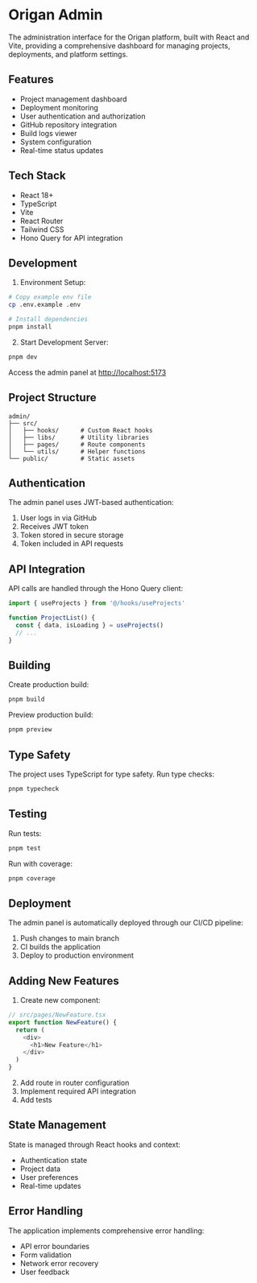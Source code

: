 # Origan Admin

The administration interface for the Origan platform, built with React and Vite, providing a comprehensive dashboard for managing projects, deployments, and platform settings.

## Features

- Project management dashboard
- Deployment monitoring
- User authentication and authorization
- GitHub repository integration
- Build logs viewer
- System configuration
- Real-time status updates

## Tech Stack

- React 18+
- TypeScript
- Vite
- React Router
- Tailwind CSS
- Hono Query for API integration

## Development

1. Environment Setup:
```bash
# Copy example env file
cp .env.example .env

# Install dependencies
pnpm install
```

2. Start Development Server:
```bash
pnpm dev
```

Access the admin panel at [http://localhost:5173](http://localhost:5173)

## Project Structure

```
admin/
├── src/
│   ├── hooks/      # Custom React hooks
│   ├── libs/       # Utility libraries
│   ├── pages/      # Route components
│   └── utils/      # Helper functions
└── public/         # Static assets
```

## Authentication

The admin panel uses JWT-based authentication:

1. User logs in via GitHub
2. Receives JWT token
3. Token stored in secure storage
4. Token included in API requests

## API Integration

API calls are handled through the Hono Query client:

```typescript
import { useProjects } from '@/hooks/useProjects'

function ProjectList() {
  const { data, isLoading } = useProjects()
  // ...
}
```

## Building

Create production build:
```bash
pnpm build
```

Preview production build:
```bash
pnpm preview
```

## Type Safety

The project uses TypeScript for type safety. Run type checks:

```bash
pnpm typecheck
```

## Testing

Run tests:
```bash
pnpm test
```

Run with coverage:
```bash
pnpm coverage
```

## Deployment

The admin panel is automatically deployed through our CI/CD pipeline:

1. Push changes to main branch
2. CI builds the application
3. Deploy to production environment

## Adding New Features

1. Create new component:
```typescript
// src/pages/NewFeature.tsx
export function NewFeature() {
  return (
    <div>
      <h1>New Feature</h1>
    </div>
  )
}
```

2. Add route in router configuration
3. Implement required API integration
4. Add tests

## State Management

State is managed through React hooks and context:

- Authentication state
- Project data
- User preferences
- Real-time updates

## Error Handling

The application implements comprehensive error handling:

- API error boundaries
- Form validation
- Network error recovery
- User feedback
